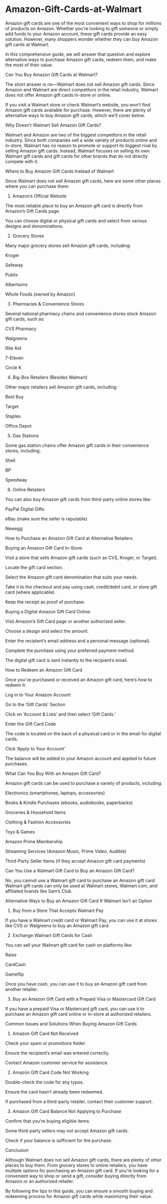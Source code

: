 # Amazon-Gift-Cards-at-Walmart

Amazon gift cards are one of the most convenient ways to shop for millions of products on Amazon. Whether you're looking to gift someone or simply add funds to your Amazon account, these gift cards provide an easy solution. However, many shoppers wonder whether they can buy Amazon gift cards at Walmart.

In this comprehensive guide, we will answer that question and explore alternative ways to purchase Amazon gift cards, redeem them, and make the most of their value.

Can You Buy Amazon Gift Cards at Walmart?

The short answer is no—Walmart does not sell Amazon gift cards. Since Amazon and Walmart are direct competitors in the retail industry, Walmart does not offer Amazon gift cards in-store or online.

If you visit a Walmart store or check Walmart’s website, you won’t find Amazon gift cards available for purchase. However, there are plenty of alternative ways to buy Amazon gift cards, which we’ll cover below.

Why Doesn’t Walmart Sell Amazon Gift Cards?

Walmart and Amazon are two of the biggest competitors in the retail industry. Since both companies sell a wide variety of products online and in-store, Walmart has no reason to promote or support its biggest rival by selling Amazon gift cards. Instead, Walmart focuses on selling its own Walmart gift cards and gift cards for other brands that do not directly compete with it.

Where to Buy Amazon Gift Cards Instead of Walmart

Since Walmart does not sell Amazon gift cards, here are some other places where you can purchase them:

1. Amazon’s Official Website

The most reliable place to buy an Amazon gift card is directly from Amazon’s Gift Cards page.

You can choose digital or physical gift cards and select from various designs and denominations.

2. Grocery Stores

Many major grocery stores sell Amazon gift cards, including:

Kroger

Safeway

Publix

Albertsons

Whole Foods (owned by Amazon)

3. Pharmacies & Convenience Stores

Several national pharmacy chains and convenience stores stock Amazon gift cards, such as:

CVS Pharmacy

Walgreens

Rite Aid

7-Eleven

Circle K

4. Big-Box Retailers (Besides Walmart)

Other major retailers sell Amazon gift cards, including:

Best Buy

Target

Staples

Office Depot

5. Gas Stations

Some gas station chains offer Amazon gift cards in their convenience stores, including:

Shell

BP

Speedway

6. Online Retailers

You can also buy Amazon gift cards from third-party online stores like:

PayPal Digital Gifts

eBay (make sure the seller is reputable)

Newegg

How to Purchase an Amazon Gift Card at Alternative Retailers

Buying an Amazon Gift Card In-Store:

Visit a store that sells Amazon gift cards (such as CVS, Kroger, or Target).

Locate the gift card section.

Select the Amazon gift card denomination that suits your needs.

Take it to the checkout and pay using cash, credit/debit card, or store gift card (where applicable).

Keep the receipt as proof of purchase.

Buying a Digital Amazon Gift Card Online:

Visit Amazon’s Gift Card page or another authorized seller.

Choose a design and select the amount.

Enter the recipient’s email address and a personal message (optional).

Complete the purchase using your preferred payment method.

The digital gift card is sent instantly to the recipient’s email.

How to Redeem an Amazon Gift Card

Once you’ve purchased or received an Amazon gift card, here’s how to redeem it:

Log in to Your Amazon Account

Go to the ‘Gift Cards’ Section

Click on ‘Account & Lists’ and then select ‘Gift Cards.’

Enter the Gift Card Code

The code is located on the back of a physical card or in the email for digital cards.

Click ‘Apply to Your Account’

The balance will be added to your Amazon account and applied to future purchases.

What Can You Buy With an Amazon Gift Card?

Amazon gift cards can be used to purchase a variety of products, including:

Electronics (smartphones, laptops, accessories)

Books & Kindle Purchases (ebooks, audiobooks, paperbacks)

Groceries & Household Items

Clothing & Fashion Accessories

Toys & Games

Amazon Prime Membership

Streaming Services (Amazon Music, Prime Video, Audible)

Third-Party Seller Items (if they accept Amazon gift card payments)

Can You Use a Walmart Gift Card to Buy an Amazon Gift Card?

No, you cannot use a Walmart gift card to purchase an Amazon gift card. Walmart gift cards can only be used at Walmart stores, Walmart.com, and affiliated brands like Sam’s Club.

Alternative Ways to Buy an Amazon Gift Card If Walmart Isn’t an Option

1. Buy from a Store That Accepts Walmart Pay

If you have a Walmart credit card or Walmart Pay, you can use it at stores like CVS or Walgreens to buy an Amazon gift card.

2. Exchange Walmart Gift Cards for Cash

You can sell your Walmart gift card for cash on platforms like:

Raise

CardCash

Gameflip

Once you have cash, you can use it to buy an Amazon gift card from another retailer.

3. Buy an Amazon Gift Card with a Prepaid Visa or Mastercard Gift Card

If you have a prepaid Visa or Mastercard gift card, you can use it to purchase an Amazon gift card online or in-store at authorized retailers.

Common Issues and Solutions When Buying Amazon Gift Cards

1. Amazon Gift Card Not Received

Check your spam or promotions folder.

Ensure the recipient’s email was entered correctly.

Contact Amazon customer service for assistance.

2. Amazon Gift Card Code Not Working

Double-check the code for any typos.

Ensure the card hasn’t already been redeemed.

If purchased from a third-party retailer, contact their customer support.

3. Amazon Gift Card Balance Not Applying to Purchase

Confirm that you’re buying eligible items.

Some third-party sellers may not accept Amazon gift cards.

Check if your balance is sufficient for the purchase.

Conclusion

Although Walmart does not sell Amazon gift cards, there are plenty of other places to buy them. From grocery stores to online retailers, you have multiple options for purchasing an Amazon gift card. If you’re looking for a convenient way to shop or send a gift, consider buying directly from Amazon or an authorized retailer.

By following the tips in this guide, you can ensure a smooth buying and redeeming process for Amazon gift cards while maximizing their value.

